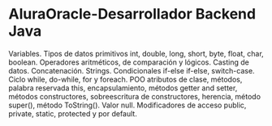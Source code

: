 # AluraOracle-Desarrollador Backend Java
Variables. Tipos de datos primitivos int, double, long, short, byte, float, char, boolean. Operadores aritméticos, de comparación y lógicos.  Casting de datos. Concatenación. Strings. Condicionales if-else if-else, switch-case. Ciclo while, do-while, for y foreach. POO atributos de clase, métodos, palabra reservada this, encapsulamiento, métodos getter and setter, métodos constructores, sobreescritura de constructores, herencia, método super(), método ToString(). Valor null. Modificadores de acceso public, private, static, protected y por default.
